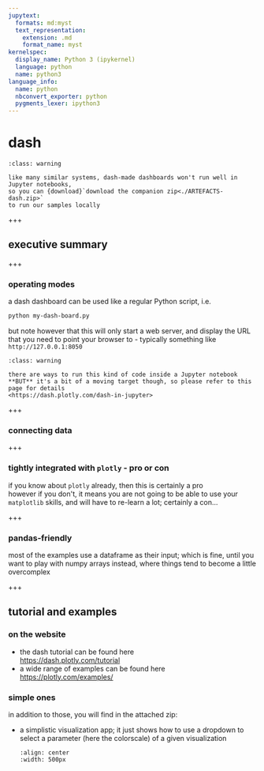 ```yaml
---
jupytext:
  formats: md:myst
  text_representation:
    extension: .md
    format_name: myst
kernelspec:
  display_name: Python 3 (ipykernel)
  language: python
  name: python3
language_info:
  name: python
  nbconvert_exporter: python
  pygments_lexer: ipython3
---
```


# dash

```{admonition} download the zip
:class: warning

like many similar systems, dash-made dashboards won't run well in Jupyter notebooks,
so you can {download}`download the companion zip<./ARTEFACTS-dash.zip>` 
to run our samples locally
```

+++

## executive summary

+++

### operating modes

a dash dashboard can be used like a regular Python script, i.e.

```bash
python my-dash-board.py
```

but note however that this will only start a web server, and display the URL that you need to point your browser to - typically something like `http://127.0.0.1:8050`


```{admonition} in a Jupyter notebook
:class: warning

there are ways to run this kind of code inside a Jupyter notebook  
**BUT** it's a bit of a moving target though, so please refer to this page for details  
<https://dash.plotly.com/dash-in-jupyter>
```

+++

### connecting data

+++

### tightly integrated with `plotly` - pro or con

if you know about `plotly` already, then this is certainly a pro  
however if you don't, it means you are not going to be able to use your `matplotlib` skills, and will have to re-learn a lot; certainly a con...

+++

### pandas-friendly

most of the examples use a dataframe as their input; which is fine, until you want to play with numpy arrays instead, where things tend to become a little overcomplex

+++

## tutorial and examples

### on the website

- the dash tutorial can be found here  
  <https://dash.plotly.com/tutorial>
- a wide range of examples can be found here
  <https://plotly.com/examples/>

### simple ones

in addition to those, you will find in the attached zip:

- a simplistic visualization app; it just shows how to use a dropdown to select a parameter (here the colorscale) of a given visualization

  ```{image} media/visualization.png
  :align: center
  :width: 500px
  ```
